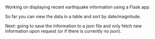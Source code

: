 Working on displaying recent earthquake information using a Flask app.

So far you can view the data in a table and sort by date/magnitude.

Next: going to save the information to a json file and only fetch new information upon request (or if there is currently no json).